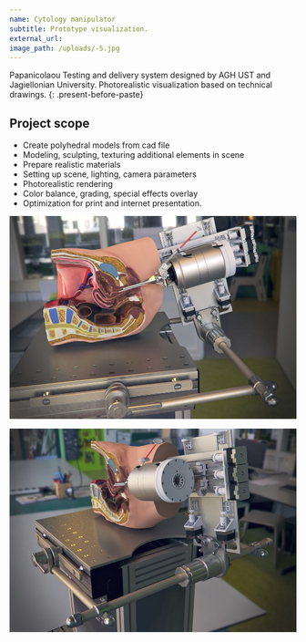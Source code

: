 ```yaml
---
name: Cytology manipulator
subtitle: Prototype visualization.
external_url:
image_path: /uploads/-5.jpg
---
```



Papanicolaou Testing and delivery system designed by AGH UST and Jagiellonian University. Photorealistic visualization based on technical drawings.
{: .present-before-paste}

## Project scope

* Create polyhedral models from cad file
* Modeling, sculpting, texturing additional elements in scene
* Prepare realistic materials
* Setting up scene, lighting, camera parameters
* Photorealistic rendering
* Color balance, grading, special effects overlay
* Optimization for print and internet presentation.

![](/uploads/versions/-1---x----1000-707x---.jpg)

![](/uploads/versions/-8---x----1000-707x---.jpg)